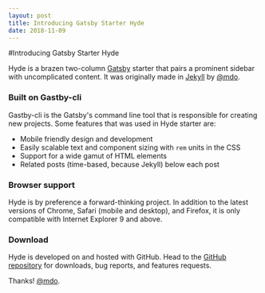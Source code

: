```yaml
---
layout: post
title: Introducing Gatsby Starter Hyde
date: 2018-11-09
---
```


#Introducing Gatsby Starter Hyde

Hyde is a brazen two-column [Gatsby](https://www.gatsbyjs.org/) starter that pairs a prominent sidebar with uncomplicated content. It was originally made in [Jekyll](https://github.com/poole/hyde) by [@mdo](https://twitter.com/mdo).

### Built on Gastby-cli

Gastby-cli is the Gatsby's command line tool that is responsible for creating new projects. Some features that was used in Hyde starter are:

- Mobile friendly design and development
- Easily scalable text and component sizing with `rem` units in the CSS
- Support for a wide gamut of HTML elements
- Related posts (time-based, because Jekyll) below each post

### Browser support

Hyde is by preference a forward-thinking project. In addition to the latest versions of Chrome, Safari (mobile and desktop), and Firefox, it is only compatible with Internet Explorer 9 and above.

### Download

Hyde is developed on and hosted with GitHub. Head to the <a href="#">GitHub repository</a> for downloads, bug reports, and features requests.

Thanks! [@mdo](https://twitter.com/mdo).
